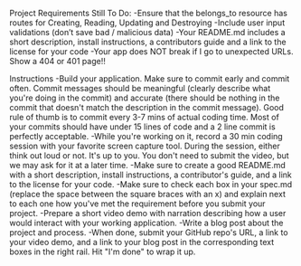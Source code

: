Project Requirements Still To Do:
-Ensure that the belongs_to resource has routes for Creating, Reading, Updating and Destroying
-Include user input validations (don’t save bad / malicious data)
-Your README.md includes a short description, install instructions, a contributors guide and a link to the license for your code
-Your app does NOT break if I go to unexpected URLs. Show a 404 or 401 page!!

Instructions
-Build your application. Make sure to commit early and commit often. Commit messages should be meaningful (clearly describe what you're doing in the commit) and accurate (there should be nothing in the commit that doesn't match the description in the commit message). Good rule of thumb is to commit every 3-7 mins of actual coding time. Most of your commits should have under 15 lines of code and a 2 line commit is perfectly acceptable.
-While you're working on it, record a 30 min coding session with your favorite screen capture tool. During the session, either think out loud or not. It's up to you. You don't need to submit the video, but we may ask for it at a later time.
-Make sure to create a good README.md with a short description, install instructions, a contributor's guide, and a link to the license for your code.
-Make sure to check each box in your spec.md (replace the space between the square braces with an x) and explain next to each one how you've met the requirement before you submit your project.
-Prepare a short video demo with narration describing how a user would interact with your working application.
-Write a blog post about the project and process.
-When done, submit your GitHub repo's URL, a link to your video demo, and a link to your blog post in the corresponding text boxes in the right rail. Hit "I'm done" to wrap it up.